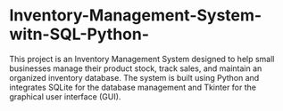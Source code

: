 # Inventory-Management-System-witn-SQL-Python-
This project is an Inventory Management System designed to help small businesses manage their product stock, track sales, and maintain an organized inventory database. The system is built using Python and integrates SQLite for the database management and Tkinter for the graphical user interface (GUI).
